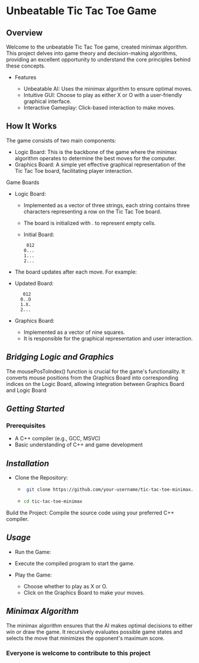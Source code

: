 #   **Unbeatable Tic Tac Toe Game**
   
## **Overview**

Welcome to the unbeatable Tic Tac Toe game, created minimax algorithm. This project delves into game theory and decision-making algorithms, providing an excellent opportunity to understand the core principles behind these concepts.
- Features

   - Unbeatable AI: Uses the minimax algorithm to ensure optimal moves.
   - Intuitive GUI: Choose to play as either X or O with a user-friendly graphical interface.
   - Interactive Gameplay: Click-based interaction to make moves.

## **How It Works**

The game consists of two main components:

- Logic Board: This is the backbone of the game where the minimax algorithm operates to determine the best moves for the computer.
- Graphics Board: A simple yet effective graphical representation of the Tic Tac Toe board, facilitating player interaction.

Game Boards

   - Logic Board:
      - Implemented as a vector of three strings, each string contains three characters representing a row on the Tic Tac Toe board.
      - The board is initialized with . to represent empty cells.

      - Initial Board:
          ```text
           012
          0...
          1...
          2...

   - The board updates after each move. For example:
   - Updated Board:
       ```text
          012
         0..O
         1.X.
         2...

 - Graphics Board:

    - Implemented as a vector of nine squares.
    - It is responsible for the graphical representation and user interaction.

 ## *Bridging Logic and Graphics*
 The mousePosToIndex() function is crucial for the game's functionality. It converts mouse positions from the Graphics Board into corresponding indices on the Logic Board, allowing  integration between Graphics Board and Logic Board

 ## *Getting Started*
### Prerequisites

   - A C++ compiler (e.g., GCC, MSVC)
   - Basic understanding of C++ and game development

## *Installation*

   - Clone the Repository:
        - ```bash
           git clone https://github.com/your-username/tic-tac-toe-minimax.git
          ``` 
        - ```bash
          cd tic-tac-toe-minimax
          ```
   Build the Project:
      Compile the source code using your preferred C++ compiler.
## *Usage*

   - Run the Game:
   - Execute the compiled program to start the game.

   - Play the Game:
        - Choose whether to play as X or O.
        - Click on the Graphics Board to make your moves.
## *Minimax Algorithm*

The minimax algorithm ensures that the AI makes optimal decisions to either win or draw the game. It recursively evaluates possible game states and selects the move that minimizes the opponent's maximum score.

### **Everyone is welcome to contribute to this project**


